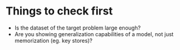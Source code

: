 # Things to check first

- Is the dataset of the target problem large enough?
- Are you showing generalization capabilities of a model, not just memorization (eg. key stores)?